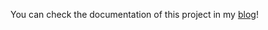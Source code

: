 You can check the documentation of this project in my [blog](https://www.felipetrindade.com/opentelemetry-hands-on/)!